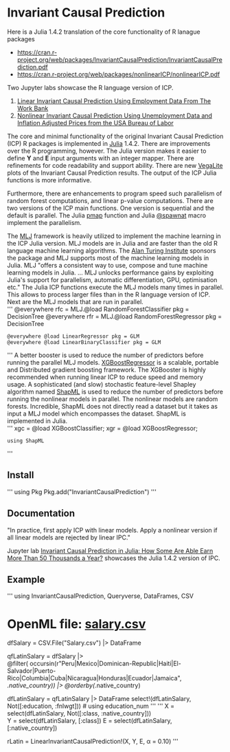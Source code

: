 # Invariant Causal Prediction

Here is a Julia 1.4.2 translation of the core functionality of R lanague packages
- https://cran.r-project.org/web/packages/InvariantCausalPrediction/InvariantCausalPrediction.pdf
- https://cran.r-project.org/web/packages/nonlinearICP/nonlinearICP.pdf


Two Jupyter labs showcase the R language version of ICP. 
1.  [Linear Invariant Causal Prediction Using Employment Data From The Work Bank](https://notes.quantecon.org/submission/5e851bfecc00b7001acde469)
2.  [Nonlinear Invariant Causal Prediction Using Unemployment Data and Inflation Adjusted Prices from the USA Bureau of Labor](https://notes.quantecon.org/submission/5e8e2a6cd079ab001915ca09)

The core and minimal functionality of the original Invariant Causal Prediction (ICP) R packages is implemented in [Julia](https://julialang.org) 1.4.2. There are improvements over the R programming, however. The Julia version makes it easier to define **Y** and **E** input arguments with an integer mapper. There are refinements for code readability and support ability. There are new [VegaLite](https://www.queryverse.org/VegaLite.jl/stable/)  plots of the Invariant Causal Prediction results.  The output of the ICP Julia functions is more informative.

Furthermore, there are enhancements to program speed such parallelism of random forest computations, and linear p-value computations. There are two versions of the ICP main functions. One version is sequential and the default is parallel. The Julia [pmap](https://docs.julialang.org/en/v1/manual/parallel-computing/) function and Julia [@spawnat](https://docs.julialang.org/en/v1/manual/parallel-computing/) macro implement the parallelism.  

The [MLJ](https://alan-turing-institute.github.io/MLJTutorials) framework is heavily utilized to implement the machine learning in the ICP Julia version. MLJ models are in Julia and are faster than the old R language machine learning algorithms.  The [Alan Turing Institute](https://www.turing.ac.uk) sponsors the package and MLJ supports most of the machine learning models in Julia.  MLJ "offers a consistent way to use, compose and tune machine learning models in Julia.  ... MLJ unlocks performance gains by exploiting Julia's support for parallelism, automatic differentiation, GPU, optimisation etc."  The Julia ICP functions execute the MLJ models many times in parallel.   This allows to process larger files than in the R language version of ICP.  Next are the MLJ models that are run in parallel.  
'''
    @everywhere rfc = MLJ.@load RandomForestClassifier  pkg = DecisionTree
    @everywhere rfr = MLJ.@load RandomForestRegressor   pkg = DecisionTree

    @everywhere @load LinearRegressor pkg = GLM
    @everywhere @load LinearBinaryClassifier pkg = GLM 
'''
A better booster is used to reduce the number of predictors before running the parallel MLJ models.  [XGBoostRegressor](https://github.com/dmlc/XGBoost.jl) is a scalable, portable and Distributed gradient boosting framework.  The XGBooster is highly recommended when running linear ICP to reduce speed and memory usage.  A sophisticated (and slow) stochastic feature-level Shapley algorithm named [ShapML](https://github.com/nredell/ShapML.jl) is used to reduce the number of predictors before running the nonlinear models in parallel. The nonlinear models are random forests.  Incredible, ShapML does not directly read a dataset but it takes as input a MLJ model which encompasses the dataset.  ShapML is implemented in Julia.  
'''
    xgc = @load XGBoostClassifier;
    xgr = @load XGBoostRegressor;

    using ShapML
'''

## Install
'''
using Pkg
Pkg.add("InvariantCausalPrediction")
'''

## Documentation 

"In practice, first apply ICP with linear models.  Apply a nonlinear version if all linear models are rejected by linear IPC."

Jupyter lab [Invariant Causal Prediction in Julia:  How Some Are Able Earn More Than 50 Thousands a Year?](https://notes.quantecon.org/submission/)  showcases the Julia 1.4.2 version of IPC.  

## Example
'''
using InvariantCausalPrediction, Queryverse, DataFrames, CSV

# OpenML file:  [salary.csv](https://www.openml.org/d/179)
dfSalary = CSV.File("Salary.csv") |> DataFrame

qfLatinSalary = dfSalary |>     
    @filter( occursin(r"Peru|Mexico|Dominican-Republic|Haiti|El-Salvador|Puerto-Rico|Columbia|Cuba|Nicaragua|Honduras|Ecuador|Jamaica", _.native_country)) |> 
    @orderby(_.native_country)

dfLatinSalary = qfLatinSalary |> DataFrame
select!(dfLatinSalary, Not([:education, :fnlwgt]))  # using education_num
'''
'''
X = select(dfLatinSalary, Not([:class, :native_country]))       
Y = select(dfLatinSalary, [:class]) 
E = select(dfLatinSalary, [:native_country]) 

rLatin = LinearInvariantCausalPrediction!(X, Y, E, α = 0.10)
'''


